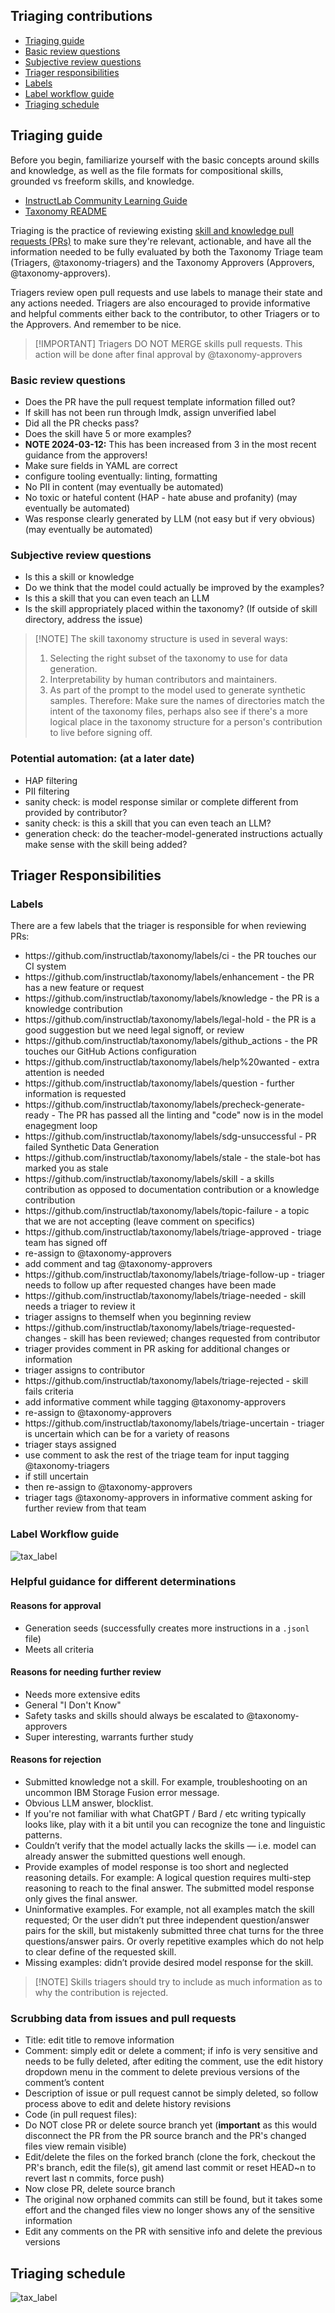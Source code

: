 <h2>Triaging contributions</h2>
<ul>
<li><a href="#triaging-guide">Triaging guide</a></li>
<li><a href="#basic-review-questions">Basic review questions</a></li>
<li><a href="#subjective-review-questions">Subjective review questions</a></li>
<li><a href="#triager-responsibilities">Triager responsibilities</a></li>
<li><a href="#labels">Labels</a></li>
<li><a href="#label-workflow-guide">Label workflow guide</a></li>
<li><a href="#triaging-schedule">Triaging schedule</a></li>
</ul>
<h2>Triaging guide</h2>
<p>Before you begin, familiarize yourself with the basic concepts around skills and knowledge, as well as the file formats for compositional skills, grounded vs freeform skills, and knowledge.</p>
<ul>
<li><a href="https://github.com/instructlab/community/blob/main/docs/README.md">InstructLab Community Learning Guide</a></li>
<li><a href="../README.md">Taxonomy README</a></li>
</ul>
<p>Triaging is the practice of reviewing existing <a href="https://github.com/instructlab/taxonomy/pulls?q=is%3Apr+is%3Aopen+label%3Askill">skill and knowledge pull requests (PRs)</a> to make sure they're relevant, actionable, and have all the information needed to be fully evaluated by both the Taxonomy Triage team (Triagers, @taxonomy-triagers) and the Taxonomy Approvers (Approvers, @taxonomy-approvers).</p>
<p>Triagers review open pull requests and use labels to manage their state and any actions needed. Triagers are also encouraged to provide informative and helpful comments either back to the contributor, to other Triagers or to the Approvers. And remember to be nice.</p>
<blockquote>
<p>[!IMPORTANT]
Triagers DO NOT MERGE skills pull requests. This action will be done after final approval by @taxonomy-approvers</p>
</blockquote>
<h3>Basic review questions</h3>
<ul>
<li>Does the PR have the pull request template information filled out?</li>
<li>If skill has not been run through lmdk, assign unverified label</li>
<li>Did all the PR checks pass?</li>
<li>Does the skill have 5 or more examples?</li>
<li><strong>NOTE 2024-03-12:</strong> This has been increased from 3 in the most recent guidance from the approvers!</li>
<li>Make sure fields in YAML are correct</li>
<li>configure tooling eventually: linting, formatting</li>
<li>No PII in content (may eventually be automated)</li>
<li>No toxic or hateful content (HAP - hate abuse and profanity) (may eventually be automated)</li>
<li>Was response clearly generated by LLM (not easy but if very obvious) (may eventually be automated)</li>
</ul>
<h3>Subjective review questions</h3>
<ul>
<li>Is this a skill or knowledge</li>
<li>Do we think that the model could actually be improved by the examples?</li>
<li>Is this a skill that you can even teach an LLM</li>
<li>Is the skill appropriately placed within the taxonomy? (If outside of skill directory, address the issue)</li>
</ul>
<blockquote>
<p>[!NOTE]
The skill taxonomy structure is used in several ways:</p>
<ol>
<li>Selecting the right subset of the taxonomy to use for data generation.</li>
<li>Interpretability by human contributors and maintainers.</li>
<li>As part of the prompt to the model used to generate synthetic samples.
   Therefore: Make sure the names of directories match the intent of the
   taxonomy files, perhaps also see if there's a more logical place in the
   taxonomy structure for a person's contribution to live before signing off.</li>
</ol>
</blockquote>
<h3>Potential automation: (at a later date)</h3>
<ul>
<li>HAP filtering</li>
<li>PII filtering</li>
<li>sanity check: is model response similar or complete different from provided by contributor?</li>
<li>sanity check: is this a skill that you can even teach an LLM?</li>
<li>generation check: do the teacher-model-generated instructions actually make sense with the skill being added?</li>
</ul>
<h2>Triager Responsibilities</h2>
<h3>Labels</h3>
<p>There are a few labels that the triager is responsible for when reviewing PRs:</p>
<ul>
<li>https://github.com/instructlab/taxonomy/labels/ci - the PR touches our CI system</li>
<li>https://github.com/instructlab/taxonomy/labels/enhancement - the PR has a new feature or request</li>
<li>https://github.com/instructlab/taxonomy/labels/knowledge - the PR is a knowledge contribution</li>
<li>https://github.com/instructlab/taxonomy/labels/legal-hold - the PR is a good suggestion but we need legal signoff, or review</li>
<li>https://github.com/instructlab/taxonomy/labels/github_actions - the PR touches our GitHub Actions configuration</li>
<li>https://github.com/instructlab/taxonomy/labels/help%20wanted - extra attention is needed</li>
<li>https://github.com/instructlab/taxonomy/labels/question - further information is requested</li>
<li>https://github.com/instructlab/taxonomy/labels/precheck-generate-ready - The PR has passed all the linting and "code" now is in the model enagegment loop</li>
<li>https://github.com/instructlab/taxonomy/labels/sdg-unsuccessful - PR failed Synthetic Data Generation</li>
<li>https://github.com/instructlab/taxonomy/labels/stale - the stale-bot has marked you as stale</li>
<li>https://github.com/instructlab/taxonomy/labels/skill - a skills contribution as opposed to documentation contribution or a knowledge contribution</li>
<li>https://github.com/instructlab/taxonomy/labels/topic-failure - a topic that we are not accepting (leave comment on specifics)</li>
<li>https://github.com/instructlab/taxonomy/labels/triage-approved - triage team has signed off</li>
<li>re-assign to @taxonomy-approvers</li>
<li>add comment and tag @taxonomy-approvers</li>
<li>https://github.com/instructlab/taxonomy/labels/triage-follow-up - triager needs to follow up after requested changes have been made</li>
<li>https://github.com/instructlab/taxonomy/labels/triage-needed - skill needs a triager to review it</li>
<li>triager assigns to themself when you beginning review</li>
<li>https://github.com/instructlab/taxonomy/labels/triage-requested-changes - skill has been reviewed; changes requested from contributor</li>
<li>triager provides comment in PR asking for additional changes or information</li>
<li>triager assigns to contributor</li>
<li>https://github.com/instructlab/taxonomy/labels/triage-rejected - skill fails criteria</li>
<li>add informative comment while tagging @taxonomy-approvers</li>
<li>re-assign to @taxonomy-approvers</li>
<li>https://github.com/instructlab/taxonomy/labels/triage-uncertain - triager is uncertain which can be for a variety of reasons</li>
<li>triager stays assigned</li>
<li>use comment to ask the rest of the triage team for input tagging @taxonomy-triagers</li>
<li>if still uncertain</li>
<li>then re-assign to @taxonomy-approvers</li>
<li>triager tags @taxonomy-approvers in informative comment asking for further review from that team</li>
</ul>
<h3>Label Workflow guide</h3>
<p><img alt="tax_label" src="../assets/tax_labels.png" /></p>
<h3>Helpful guidance for different determinations</h3>
<h4>Reasons for approval</h4>
<ul>
<li>Generation seeds (successfully creates more instructions in a <code>.jsonl</code> file)</li>
<li>Meets all criteria</li>
</ul>
<h4>Reasons for needing further review</h4>
<ul>
<li>Needs more extensive edits</li>
<li>General "I Don't Know"</li>
<li>Safety tasks and skills should always be escalated to @taxonomy-approvers</li>
<li>Super interesting, warrants further study</li>
</ul>
<h4>Reasons for rejection</h4>
<ul>
<li>Submitted knowledge not a skill. For example, troubleshooting on an uncommon IBM Storage Fusion error message.</li>
<li>Obvious LLM answer, blocklist.</li>
<li>If you're not familiar with what ChatGPT / Bard / etc writing typically looks like, play with it a bit until you can recognize the tone and linguistic patterns.</li>
<li>Couldn’t verify that the model actually lacks the skills — i.e. model can already answer the submitted questions well enough.</li>
<li>Provide examples of model response is too short and neglected reasoning details. For example: A logical question requires multi-step reasoning to reach to the final answer. The submitted model response only gives the final answer.</li>
<li>Uninformative examples. For example, not all examples match the skill requested; Or the user didn’t put three independent question/answer pairs for the skill, but mistakenly submitted three chat turns for the three questions/answer pairs. Or overly repetitive examples which do not help to clear define of the requested skill.</li>
<li>Missing examples: didn’t provide desired model response for the skill.</li>
</ul>
<blockquote>
<p>[!NOTE]
Skills triagers should try to include as much information as to why the contribution is rejected.</p>
</blockquote>
<h3>Scrubbing data from issues and pull requests</h3>
<ul>
<li>Title: edit title to remove information</li>
<li>Comment: simply edit or delete a comment; if info is very sensitive and needs to be fully deleted, after editing the comment, use the edit history dropdown menu in the comment to delete previous versions of the comment’s content</li>
<li>Description of issue or pull request cannot be simply deleted, so follow process above to edit and delete history revisions</li>
<li>Code (in pull request files):</li>
<li>Do NOT close PR or delete source branch yet (<strong>important</strong> as this would disconnect the PR from the PR source branch and the PR's changed files view remain visible)</li>
<li>Edit/delete the files on the forked branch (clone the fork, checkout the PR's branch, edit the file(s), git amend last commit or reset HEAD~n to revert last n commits, force push)</li>
<li>Now close PR, delete source branch</li>
<li>The original now orphaned commits can still be found, but it takes some effort and the changed files view no longer shows any of the sensitive information</li>
<li>Edit any comments on the PR with sensitive info and delete the previous versions</li>
</ul>
<h2>Triaging schedule</h2>
<p><img alt="tax_label" src="../assets/triage_schedule.png" /></p>